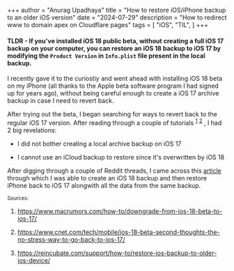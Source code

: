 +++
author = "Anurag Upadhaya"
title = "How to restore iOS/iPhone backup to an older iOS version"
date = "2024-07-29"
description = "How to redirect www to domain apex on Cloudflare pages"
tags = [
    "iOS",
    "TIL",
]
+++

#### TLDR - If you've installed iOS 18 public beta, without creating a full iOS 17 backup on your computer, you can restore an iOS 18 backup to iOS 17 by modifying the `Product Version` in `Info.plist` file present in the local backup.

I recently gave it to the curiostiy and went ahead with installing iOS 18 beta on my iPhone (all thanks to the Apple beta software program I had signed up for years ago), without being careful enough to create a iOS 17 archive backup in case I need to revert back.

After trying out the beta, I began searching for ways to revert back to the regular iOS 17 version. After reading through a couple of tutorials <sup>[1](https://www.macrumors.com/how-to/downgrade-from-ios-18-beta-to-ios-17/)</sup> <sup>[2](https://www.cnet.com/tech/mobile/ios-18-beta-second-thoughts-the-no-stress-way-to-go-back-to-ios-17/)</sup> , I had 2 big revelations:

* I did not bother creating a local archive backup on iOS 17

* I cannot use an iCloud backup to restore since it's overwritten by iOS 18

After digging through a couple of Reddit threads, I came across this [article](https://reincubate.com/support/how-to/restore-ios-backup-to-older-ios-device/) through which I was able to create an iOS 18 backup and then restore iPhone back to iOS 17 alongwith all the data from the same backup.

<small>Sources:</small>

1) https://www.macrumors.com/how-to/downgrade-from-ios-18-beta-to-ios-17/

2) https://www.cnet.com/tech/mobile/ios-18-beta-second-thoughts-the-no-stress-way-to-go-back-to-ios-17/

3) https://reincubate.com/support/how-to/restore-ios-backup-to-older-ios-device/
